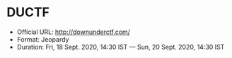 # DUCTF

- Official URL: http://downunderctf.com/
- Format: Jeopardy
- Duration: Fri, 18 Sept. 2020, 14:30 IST — Sun, 20 Sept. 2020, 14:30 IST
